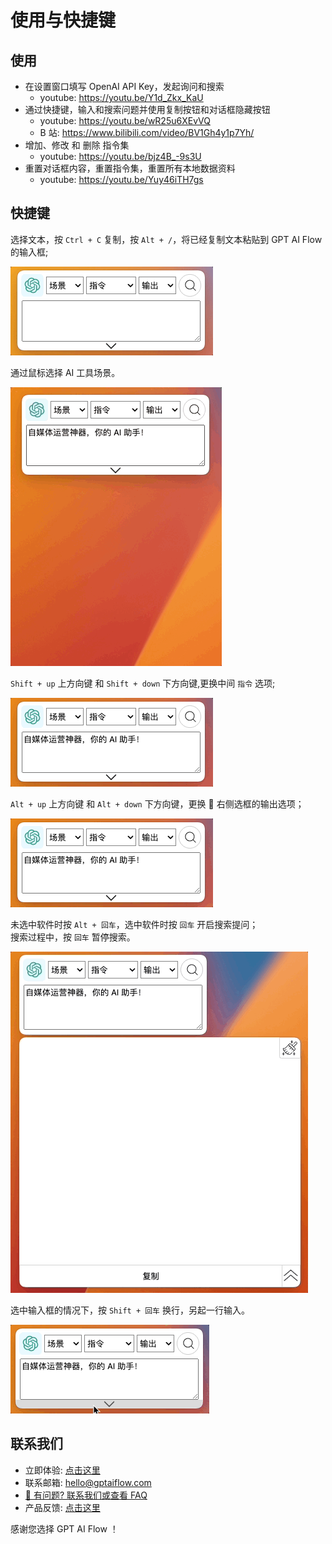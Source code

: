 ---
---

# 使用与快捷键

## 使用

- 在设置窗口填写 OpenAI API Key，发起询问和搜索
  - youtube: https://youtu.be/Y1d_Zkx_KaU
- 通过快捷键，输入和搜索问题并使用复制按钮和对话框隐藏按钮
  - youtube: https://youtu.be/wR25u6XEvVQ
  - B 站: https://www.bilibili.com/video/BV1Gh4y1p7Yh/
- 增加、修改 和 删除 指令集
  - youtube: https://youtu.be/bjz4B_-9s3U
- 重置对话框内容，重置指令集，重置所有本地数据资料
  - youtube: https://youtu.be/Yuy46iTH7gs

## 快捷键

选择文本，按 `Ctrl + C` 复制，按 `Alt + /`，将已经复制文本粘贴到 GPT AI Flow 的输入框;

![product-shorcut-fill-out-input](./img/4-usage-and-shortcut/2023-08-06-img-1-copy-text-then-fill-out-textarea.gif)

通过鼠标选择 AI 工具场景。

![](./img/4-usage-and-shortcut/2023-08-06-img-2-switch-context.gif)

`Shift + up` 上方向键 和 `Shift + down` 下方向键,更换中间 `指令` 选项;

![product-shorcut-switch-instruction](./img/4-usage-and-shortcut/2023-08-06-img-3-switch-instruction.gif)

`Alt + up` 上方向键 和 `Alt + down` 下方向键，更换 🫱 右侧选框的输出选项；

![product-shorcut-switch-output-indicator](./img/4-usage-and-shortcut/2023-08-06-img-4-switch-output-indicator.gif)

未选中软件时按 `Alt + 回车`，选中软件时按 `回车` 开启搜索提问；  
搜索过程中，按 `回车` 暂停搜索。

![product-shorcut-start-search](./img/4-usage-and-shortcut/2023-08-06-img-5-switch-start-and-stop-search.gif)

选中输入框的情况下，按 `Shift + 回车` 换行，另起一行输入。

![](./img/4-usage-and-shortcut/2023-08-06-img-6-type-in-a-new-line.gif)

## 联系我们

- 立即体验: [点击这里](/download)
- 联系邮箱: hello@gptaiflow.com
- [💬 有问题? 联系我们或查看 FAQ](../2-proudct/5-faq.md)
- 产品反馈: [点击这里](https://wj.qq.com/s2/12214642/c9c6)

感谢您选择 GPT AI Flow ！

